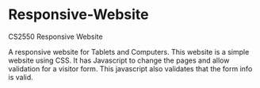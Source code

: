 # Responsive-Website
CS2550 Responsive Website

A responsive website for Tablets and Computers.  This website is a simple website using CSS.  It has Javascript to change the pages and allow validation for a visitor form.  This javascript also validates that the form info is valid.  

